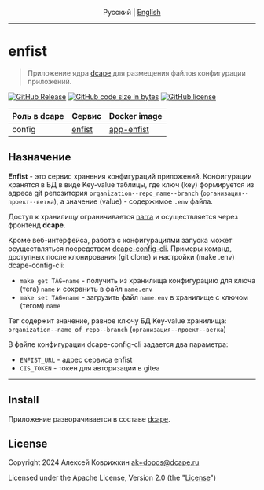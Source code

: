 <p align="center">
  <span>Pусский</span> |
  <a href="README.en.md#readme">English</a>
</p>

---

# enfist

> Приложение ядра [dcape](https://github.com/dopos/dcape) для размещения файлов конфигурации приложений.

[![GitHub Release][1]][2] [![GitHub code size in bytes][3]]() [![GitHub license][4]][5]

[1]: https://img.shields.io/github/release/dopos/dcape-app-enfist.svg
[2]: https://github.com/dopos/dcape-app-enfist/releases
[3]: https://img.shields.io/github/languages/code-size/dopos/dcape-app-enfist.svg
[4]: https://img.shields.io/github/license/dopos/dcape-app-enfist.svg
[5]: LICENSE

 Роль в dcape | Сервис | Docker image
 --- | --- | ---
 config | [enfist](https://github.com/apisite/app-enfist) | [app-enfist](https://github.com/apisite/app-enfist/pkgs/container/app-enfist)

## Назначение

**Enfist** - это сервис хранения конфигураций приложений. Конфигурации хранятся в БД в виде Key-value таблицы, где ключ (key) формируется из адреса git репозитория `organization--repo_name--branch` (`организация--проект--ветка`), а значение (value) - содержимое `.env` файла.

Доступ к хранилищу ограничивается [narra](/dcape/coreapps/narra) и осуществляется через фронтенд **dcape**.

Кроме веб-интерфейса, работа с конфигурациями запуска может осуществляться посредством [dcape-config-cli](https://github.com/dopos/dcape-config-cli).
Примеры команд, доступных после клонирования (git clone) и настройки (make .env) dcape-config-cli:

* `make get TAG=name` - получить из хранилища конфигурацию для ключа (тега) `name` и сохранить в файл `name.env`
* `make set TAG=name` - загрузить файл `name.env` в хранилище с ключом (тегом) `name`

Тег содержит значение, равное ключу БД Key-value хранилища: `organization--name_of_repo--branch` (`организация--проект--ветка`)

В файле конфигурации dcape-config-cli задается два параметра:

* `ENFIST_URL` - адрес сервиса enfist
* `CIS_TOKEN` - токен для авторизации в gitea

---

## Install

Приложение разворачивается в составе [dcape](https://github.com/dopos/dcape).

## License

Copyright 2024 Алексей Коврижкин <ak+dopos@dcape.ru>

Licensed under the Apache License, Version 2.0 (the "[License](LICENSE)")
